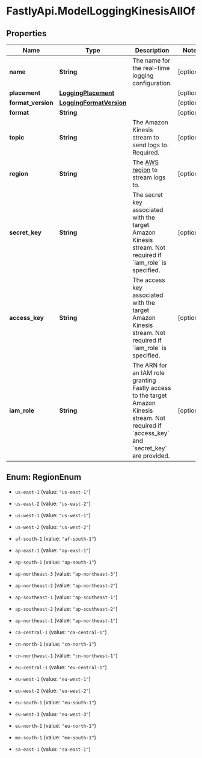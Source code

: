 # FastlyApi.ModelLoggingKinesisAllOf

## Properties

Name | Type | Description | Notes
------------ | ------------- | ------------- | -------------
**name** | **String** | The name for the real-time logging configuration. | [optional] 
**placement** | [**LoggingPlacement**](LoggingPlacement.md) |  | [optional] 
**format_version** | [**LoggingFormatVersion**](LoggingFormatVersion.md) |  | [optional] 
**format** | **String** |  | [optional] 
**topic** | **String** | The Amazon Kinesis stream to send logs to. Required. | [optional] 
**region** | **String** | The [AWS region](https://docs.aws.amazon.com/general/latest/gr/rande.html#regional-endpoints) to stream logs to. | [optional] 
**secret_key** | **String** | The secret key associated with the target Amazon Kinesis stream. Not required if &#x60;iam_role&#x60; is specified. | [optional] 
**access_key** | **String** | The access key associated with the target Amazon Kinesis stream. Not required if &#x60;iam_role&#x60; is specified. | [optional] 
**iam_role** | **String** | The ARN for an IAM role granting Fastly access to the target Amazon Kinesis stream. Not required if &#x60;access_key&#x60; and &#x60;secret_key&#x60; are provided. | [optional] 



## Enum: RegionEnum


* `us-east-1` (value: `"us-east-1"`)

* `us-east-2` (value: `"us-east-2"`)

* `us-west-1` (value: `"us-west-1"`)

* `us-west-2` (value: `"us-west-2"`)

* `af-south-1` (value: `"af-south-1"`)

* `ap-east-1` (value: `"ap-east-1"`)

* `ap-south-1` (value: `"ap-south-1"`)

* `ap-northeast-3` (value: `"ap-northeast-3"`)

* `ap-northeast-2` (value: `"ap-northeast-2"`)

* `ap-southeast-1` (value: `"ap-southeast-1"`)

* `ap-southeast-2` (value: `"ap-southeast-2"`)

* `ap-northeast-1` (value: `"ap-northeast-1"`)

* `ca-central-1` (value: `"ca-central-1"`)

* `cn-north-1` (value: `"cn-north-1"`)

* `cn-northwest-1` (value: `"cn-northwest-1"`)

* `eu-central-1` (value: `"eu-central-1"`)

* `eu-west-1` (value: `"eu-west-1"`)

* `eu-west-2` (value: `"eu-west-2"`)

* `eu-south-1` (value: `"eu-south-1"`)

* `eu-west-3` (value: `"eu-west-3"`)

* `eu-north-1` (value: `"eu-north-1"`)

* `me-south-1` (value: `"me-south-1"`)

* `sa-east-1` (value: `"sa-east-1"`)




